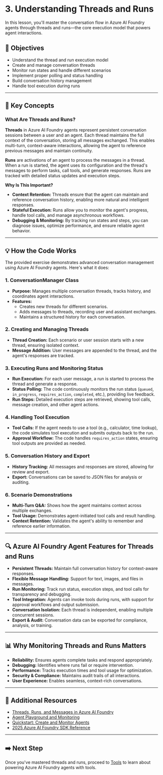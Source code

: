 # 3. Understanding Threads and Runs

In this lesson, you'll master the conversation flow in Azure AI Foundry agents through threads and runs—the core execution model that powers agent interactions.

## 🎯 Objectives

- Understand the thread and run execution model
- Create and manage conversation threads
- Monitor run states and handle different scenarios
- Implement proper polling and status handling
- Build conversation history management
- Handle tool execution during runs

---

## 🧠 Key Concepts

### What Are Threads and Runs?

**Threads** in Azure AI Foundry agents represent persistent conversation sessions between a user and an agent. Each thread maintains the full context of the conversation, storing all messages exchanged. This enables multi-turn, context-aware interactions, allowing the agent to reference previous messages and maintain continuity.

**Runs** are activations of an agent to process the messages in a thread. When a run is started, the agent uses its configuration and the thread's messages to perform tasks, call tools, and generate responses. Runs are tracked with detailed status updates and execution steps.

**Why Is This Important?**

- **Context Retention:** Threads ensure that the agent can maintain and reference conversation history, enabling more natural and intelligent responses.
- **Stateful Execution:** Runs allow you to monitor the agent's progress, handle tool calls, and manage asynchronous workflows.
- **Debugging & Monitoring:** By tracking run states and steps, you can diagnose issues, optimize performance, and ensure reliable agent behavior.

---

## 💡 How the Code Works

The provided exercise demonstrates advanced conversation management using Azure AI Foundry agents. Here's what it does:

### 1. ConversationManager Class

- **Purpose:** Manages multiple conversation threads, tracks history, and coordinates agent interactions.
- **Features:** 
  - Creates new threads for different scenarios.
  - Adds messages to threads, recording user and assistant exchanges.
  - Maintains a structured history for each conversation.

### 2. Creating and Managing Threads

- **Thread Creation:** Each scenario or user session starts with a new thread, ensuring isolated context.
- **Message Addition:** User messages are appended to the thread, and the agent's responses are tracked.

### 3. Executing Runs and Monitoring Status

- **Run Execution:** For each user message, a run is started to process the thread and generate a response.
- **Status Polling:** The code continuously monitors the run status (`queued`, `in_progress`, `requires_action`, `completed`, etc.), providing live feedback.
- **Run Steps:** Detailed execution steps are retrieved, showing tool calls, message creation, and other agent actions.

### 4. Handling Tool Execution

- **Tool Calls:** If the agent needs to use a tool (e.g., calculator, time lookup), the code simulates tool execution and submits outputs back to the run.
- **Approval Workflow:** The code handles `requires_action` states, ensuring tool outputs are provided as needed.

### 5. Conversation History and Export

- **History Tracking:** All messages and responses are stored, allowing for review and export.
- **Export:** Conversations can be saved to JSON files for analysis or auditing.

### 6. Scenario Demonstrations

- **Multi-Turn Q&A:** Shows how the agent maintains context across multiple exchanges.
- **Tool Usage:** Demonstrates agent-initiated tool calls and result handling.
- **Context Retention:** Validates the agent's ability to remember and reference earlier information.

---

## 🔍 Azure AI Foundry Agent Features for Threads and Runs

- **Persistent Threads:** Maintain full conversation history for context-aware responses.
- **Flexible Message Handling:** Support for text, images, and files in messages.
- **Run Monitoring:** Track run status, execution steps, and tool calls for transparency and debugging.
- **Tool Integration:** Agents can invoke tools during runs, with support for approval workflows and output submission.
- **Conversation Isolation:** Each thread is independent, enabling multiple concurrent sessions.
- **Export & Audit:** Conversation data can be exported for compliance, analysis, or training.

---

## 📊 Why Monitoring Threads and Runs Matters

- **Reliability:** Ensures agents complete tasks and respond appropriately.
- **Debugging:** Identifies where runs fail or require intervention.
- **Performance:** Tracks execution times and tool usage for optimization.
- **Security & Compliance:** Maintains audit trails of all interactions.
- **User Experience:** Enables seamless, context-rich conversations.

---

## 📖 Additional Resources

- [Threads, Runs, and Messages in Azure AI Foundry](https://learn.microsoft.com/en-us/azure/ai-foundry/agents/concepts/threads-runs-messages)
- [Agent Playground and Monitoring](https://learn.microsoft.com/en-us/azure/ai-foundry/how-to/develop/vs-code-agents#explore-threads)
- [Quickstart: Create and Monitor Agents](https://learn.microsoft.com/en-us/azure/ai-foundry/agents/quickstart#configure-and-run-an-agent)
- [2025 Azure AI Foundry SDK Reference](https://learn.microsoft.com/en-us/python/api/overview/azure/ai-projects-readme)

---

## ➡️ Next Step

Once you've mastered threads and runs, proceed to [Tools](../02-tools/README.md) to learn about powering Azure AI Foundry agents with tools.
